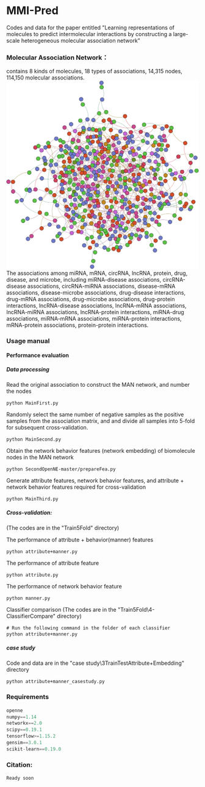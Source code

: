 # MMI-Pred
Codes and data for the paper entitled "Learning representations of molecules to predict intermolecular interactions by constructing a large-scale heterogeneous molecular association network"
### Molecular Association Network：
contains 8 kinds of molecules, 18 types of associations, 14,315 nodes, 114,150 molecular associations.  
![Molecular Association Network](MAN.png)  
The associations among miRNA, mRNA, circRNA, lncRNA, protein, drug, disease, and microbe, including miRNA-disease associations, circRNA-disease associations, circRNA-miRNA associations, disease-mRNA associations, disease-microbe associations, drug-disease interactions, drug-mRNA associations, drug-microbe associations, drug-protein interactions, lncRNA-disease associations, lncRNA-mRNA associations, lncRNA-miRNA associations, lncRNA-protein interactions, miRNA-drug associations, miRNA-mRNA associations, miRNA-protein interactions, mRNA-protein associations, protein-protein interactions. 
### Usage manual
#### Performance evaluation
##### Data processing
Read the original association to construct the MAN network, and number the nodes
```
python MainFirst.py 
```
Randomly select the same number of negative samples as the positive samples from the association matrix, and and divide all samples into 5-fold for subsequent cross-validation.
```
python MainSecond.py
```
Obtain the network behavior features (network embedding) of biomolecule nodes in the MAN network
```
python SecondOpenNE-master/prepareFea.py
```
Generate attribute features, network behavior features, and attribute + network behavior features required for cross-validation
```
python MainThird.py
```
##### Cross-validation: 
(The codes are in the "Train5Fold\" directory)

The performance of attribute + behavior(manner) features 
```
python attribute+manner.py
```
The performance of attribute feature
```
python attribute.py
```
The performance of network behavior feature
```
python manner.py
```
Classifier comparison 
(The codes are in the "Train5Fold\4-ClassifierCompare" directory)
```
# Run the following command in the folder of each classifier
python attribute+manner.py 
```
##### case study
Code and data are in the "case study\3TrainTestAttribute+Embedding" directory
```
python attribute+manner_casestudy.py
```

### Requirements
```python
openne
numpy==1.14
networkx==2.0
scipy==0.19.1
tensorflow>=1.15.2
gensim==3.0.1
scikit-learn==0.19.0
```
### Citation:
```
Ready soon
```
